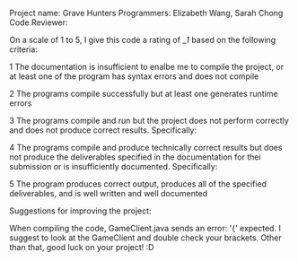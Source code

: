 Project name: Grave Hunters
Programmers: Elizabeth Wang, Sarah Chong
Code Reviewer:

On a scale of 1 to 5, I give this code a rating of __1_ based on the following criteria:

1  The documentation is insufficient to enalbe me to compile the project, or at least one of the program has syntax errors and does not compile

2  The programs compile successfully but at least one generates runtime errors

3  The programs compile and run but the project does not perform correctly and does not produce correct results.
Specifically:

4  The programs compile and produce technically correct results but does not produce the deliverables specified in the documentation for thei submission or is insufficiently documented.
Specifically:

5  The program produces correct output, produces all of the specified deliverables, and is well written and well documented

Suggestions for improving the project:

When compiling the code, GameClient.java sends an error: '{' expected. I suggest to look at the GameClient and double check your brackets. Other than that, good luck on your project! :D


